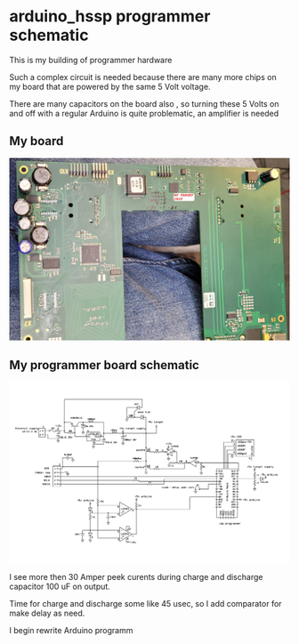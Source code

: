 # arduino_hssp programmer schematic

This is  my building of programmer hardware 

Such a complex circuit is needed because there are many more chips on my board that are powered by the same 5 Volt voltage. 

There are  many capacitors on the board also , so turning these 5 Volts on and off with a regular Arduino is quite problematic, an amplifier is needed


## My board

![](./my%20target%20board.jpg)

## My programmer board schematic

![](./programmer_V2.jpg)

I see more then 30 Amper peek curents during charge and discharge capacitor 100 uF on output.

Time for charge and discharge some like 45 usec, so I add comparator for make delay as need.

I begin rewrite Arduino programm 